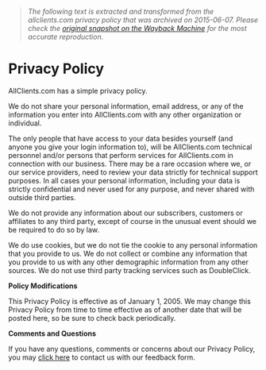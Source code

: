 > *The following text is extracted and transformed from the allclients.com privacy policy that was archived on 2015-06-07. Please check the [original snapshot on the Wayback Machine](https://web.archive.org/web/20150607184630id_/http%3A//www.allclients.com/Privacy.aspx) for the most accurate reproduction.*

# Privacy Policy

AllClients.com has a simple privacy policy.

We do not share your personal information, email address, or any of the information you enter into AllClients.com with any other organization or individual.

The only people that have access to your data besides yourself (and anyone you give your login information to), will be AllClients.com technical personnel and/or persons that perform services for AllClients.com in connection with our business. There may be a rare occasion where we, or our service providers, need to review your data strictly for technical support purposes. In all cases your personal information, including your data is strictly confidential and never used for any purpose, and never shared with outside third parties.

We do not provide any information about our subscribers, customers or affiliates to any third party, except of course in the unusual event should we be required to do so by law. 

We do use cookies, but we do not tie the cookie to any personal information that you provide to us. We do not collect or combine any information that you provide to us with any other demographic information from any other sources. We do not use third party tracking services such as DoubleClick.

**Policy Modifications**

This Privacy Policy is effective as of January 1, 2005. We may change this Privacy Policy from time to time effective as of another date that will be posted here, so be sure to check back periodically. 

**Comments and Questions**

If you have any questions, comments or concerns about our Privacy Policy, you may [click here](mailto:cases@allclients.com) to contact us with our feedback form. 
